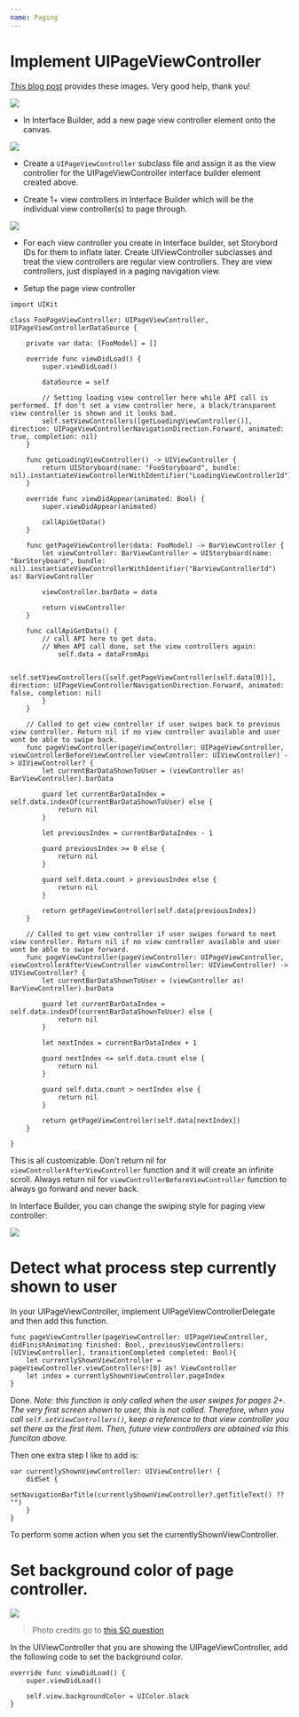 ```yaml
---
name: Paging
---
```


# Implement UIPageViewController

[This blog post](https://spin.atomicobject.com/2015/12/23/swift-uipageviewcontroller-tutorial/) provides these images. Very good help, thank you!

![](/docs/images/uipageviewcontroller.gif)

* In Interface Builder, add a new page view controller element onto the canvas.

![](/docs/images/pageviewcontroller_canvas.png)

* Create a `UIPageViewController` subclass file and assign it as the view controller for the UIPageViewController interface builder element created above.

* Create 1+ view controllers in Interface Builder which will be the individual view controller(s) to page through.

![](/docs/images/page_controller_view_controllers.png)

* For each view controller you create in Interface builder, set Storybord IDs for them to inflate later. Create UIViewController subclasses and treat the view controllers are regular view controllers. They are view controllers, just displayed in a paging navigation view.

* Setup the page view controller

```
import UIKit

class FooPageViewController: UIPageViewController, UIPageViewControllerDataSource {    

    private var data: [FooModel] = []

    override func viewDidLoad() {
        super.viewDidLoad()

        dataSource = self

        // Setting loading view controller here while API call is performed. If don't set a view controller here, a black/transparent view controller is shown and it looks bad.
        self.setViewControllers([getLoadingViewController()], direction: UIPageViewControllerNavigationDirection.Forward, animated: true, completion: nil)
    }

    func getLoadingViewController() -> UIViewController {
        return UIStoryboard(name: "FooStoryboard", bundle: nil).instantiateViewControllerWithIdentifier("LoadingViewControllerId")
    }

    override func viewDidAppear(animated: Bool) {
        super.viewDidAppear(animated)

        callApiGetData()
    }

    func getPageViewController(data: FooModel) -> BarViewController {
        let viewController: BarViewController = UIStoryboard(name: "BarStoryboard", bundle: nil).instantiateViewControllerWithIdentifier("BarViewControllerId") as! BarViewController

        viewController.barData = data

        return viewController
    }

    func callApiGetData() {
        // call API here to get data.
        // When API call done, set the view controllers again:
            self.data = dataFromApi

            self.setViewControllers([self.getPageViewController(self.data[0])], direction: UIPageViewControllerNavigationDirection.Forward, animated: false, completion: nil)
        }
    }

    // Called to get view controller if user swipes back to previous view controller. Return nil if no view controller available and user wont be able to swipe back.
    func pageViewController(pageViewController: UIPageViewController, viewControllerBeforeViewController viewController: UIViewController) -> UIViewController? {
        let currentBarDataShownToUser = (viewController as! BarViewController).barData

        guard let currentBarDataIndex = self.data.indexOf(currentBarDataShownToUser) else {
            return nil
        }

        let previousIndex = currentBarDataIndex - 1

        guard previousIndex >= 0 else {
            return nil
        }

        guard self.data.count > previousIndex else {
            return nil
        }

        return getPageViewController(self.data[previousIndex])
    }

    // Called to get view controller if user swipes forward to next view controller. Return nil if no view controller available and user wont be able to swipe forward.
    func pageViewController(pageViewController: UIPageViewController, viewControllerAfterViewController viewController: UIViewController) -> UIViewController? {
        let currentBarDataShownToUser = (viewController as! BarViewController).barData

        guard let currentBarDataIndex = self.data.indexOf(currentBarDataShownToUser) else {
            return nil
        }

        let nextIndex = currentBarDataIndex + 1

        guard nextIndex <= self.data.count else {
            return nil
        }

        guard self.data.count > nextIndex else {
            return nil
        }

        return getPageViewController(self.data[nextIndex])
    }

}
```

This is all customizable. Don't return nil for `viewControllerAfterViewController` function and it will create an infinite scroll. Always return nil for `viewControllerBeforeViewController` function to always go forward and never back.

In Interface Builder, you can change the swiping style for paging view controller:

![](/docs/images/swipe_style_pageviewcontroller.png)

# Detect what process step currently shown to user

In your UIPageViewController, implement UIPageViewControllerDelegate and then add this function.

```
func pageViewController(pageViewController: UIPageViewController, didFinishAnimating finished: Bool, previousViewControllers: [UIViewController], transitionCompleted completed: Bool){
    let currentlyShownViewController = pageViewController.viewControllers![0] as! ViewController
    let index = currentlyShownViewController.pageIndex
}
```

Done. *Note: this function is only called when the user swipes for pages 2+. The very first screen shown to user, this is not called. Therefore, when you call `self.setViewControllers()`, keep a reference to that view controller you set there as the first item. Then, future view controllers are obtained via this funciton above.*

Then one extra step I like to add is:

```
var currentlyShownViewController: UIViewController! {
    didSet {
        setNavigationBarTitle(currentlyShownViewController?.getTitleText() ?? "")
    }
}
```

To perform some action when you set the currentlyShownViewController.

# Set background color of page controller.

![](/docs/images/pageviewcontroller_background_color.jpg)
> Photo credits go to [this SO question](https://stackoverflow.com/q/31797959/1486374)

In the UIViewController that you are showing the UIPageViewController, add the following code to set the background color. 

```
override func viewDidLoad() {
    super.viewDidLoad()

    self.view.backgroundColor = UIColor.black
}   
```
